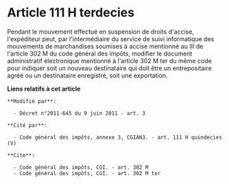 # Article 111 H terdecies

Pendant le mouvement effectué en suspension de droits d'accise, l'expéditeur peut, par l'intermédiaire du service de suivi
informatique des mouvements de marchandises soumises à accise mentionné au III de l'article 302 M du code général des impôts,
modifier le document administratif électronique mentionné à l'article 302 M ter du même code pour indiquer soit un nouveau
destinataire qui doit être un entrepositaire agréé ou un destinataire enregistré, soit une exportation.

**Liens relatifs à cet article**

	**Modifié par**:

	  - Décret n°2011-645 du 9 juin 2011 - art. 3

	**Cité par**:

	  - Code général des impôts, annexe 3, CGIAN3. - art. 111 H quindecies (V)

	**Cite**:

	  - Code général des impôts, CGI. - art. 302 M
	  - Code général des impôts, CGI. - art. 302 M ter
